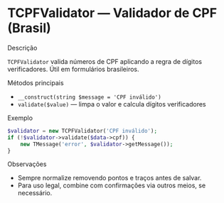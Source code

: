 # TCPFValidator — Validador de CPF (Brasil)

Descrição

`TCPFValidator` valida números de CPF aplicando a regra de dígitos verificadores. Útil em formulários brasileiros.

Métodos principais

- `__construct(string $message = 'CPF inválido')`
- `validate($value)` — limpa o valor e calcula dígitos verificadores

Exemplo

```php
$validator = new TCPFValidator('CPF inválido');
if (!$validator->validate($data->cpf)) {
    new TMessage('error', $validator->getMessage());
}
```

Observações

- Sempre normalize removendo pontos e traços antes de salvar.
- Para uso legal, combine com confirmações via outros meios, se necessário.
